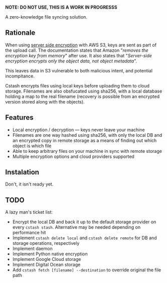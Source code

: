 **NOTE: DO NOT USE, THIS IS A WORK IN PROGRESSS**

A zero-knowledge file syncing solution.

## Rationale

When using [server side encryption](https://docs.aws.amazon.com/AmazonS3/latest/dev/ServerSideEncryptionCustomerKeys.html) with AWS S3, keys are sent as part of the upload call. The documentation states that Amazon "_removes the encryption key from memory_" after use. It also states that "_Server-side encryption encrypts only the object data, not object metadata_".

This leaves data in S3 vulnerable to both malicious intent, and potential incompitance.

Cstash encrypts files using local keys before uploading them to cloud storage. Filenames are also obsfucated using sha256, with a local database holding a map to the real filename (recovery is possible from an encrypted version stored along with the objects).

## Features

* Local encryption / decryption — keys never leave your machine
* Filenames are one way hashed using sha256, with only the local DB and an encrypted copy in remote storage as a means of finding out which object is which file
* Able to keep arbitrary files on your machine in sync with remote storage
* Multiple encryption options and cloud providers supported

## Instalation

Don't, it isn't ready yet.

## TODO

A lazy man's ticket list:

* Encrypt the local DB and back it up to the default storage provider on every `cstash stash`. Alternative may be needed depending on performance hit
* Implement `cstash delete local` and `cstash delete remote` for DB and storage operations, respectively
* Implement daemon
* Implement Python native encryption
* Implement Google Cloud storage
* Implement Digital Ocean storage
* Add `cstash fetch [filename] --destination` to override original the file path
